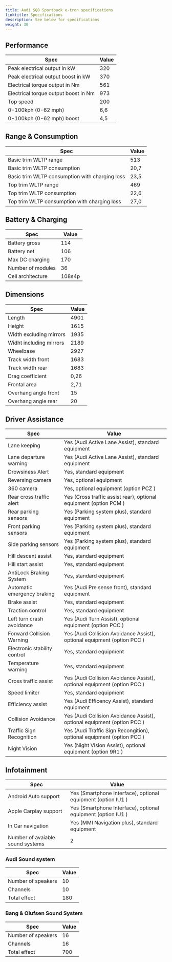 ```yaml
---
title: Audi SQ8 Sportback e-tron specifications
linktitle: Specifications
description: See below for specifications
weight: 30
---
```


## Performance
|Spec|Value|
|----|-----|
|Peak electrical output in kW|320|
|Peak electrical output boost in kW|370|
|Electrical torque output in Nm|561|
|Electrical torque output boost in Nm|973|
|Top speed|200|
|0-100kph (0-62 mph)|6,6|
|0-100kph (0-62 mph) boost|4,5|



## Range & Consumption
|Spec|Value|
|----|-----|
|Basic trim WLTP range|513|
|Basic trim WLTP consumption|20,7|
|Basic trim WLTP consumption with charging loss|23,5|
|Top trim WLTP range|469|
|Top trim WLTP consumption|22,6|
|Top trim WLTP consumption with charging loss|27,0|



## Battery & Charging
|Spec|Value|
|----|-----|
|Battery gross|114|
|Battery net|106|
|Max DC charging|170|
|Number of modules|36|
|Cell architecture|108s4p|



## Dimensions
|Spec|Value|
|----|-----|
|Length|4901|
|Height|1615|
|Width excluding mirrors|1935|
|Widht including mirrors|2189|
|Wheelbase|2927|
|Track width front|1683|
|Track width rear|1683|
|Drag coefficient|0,26|
|Frontal area|2,71|
|Overhang angle front|15|
|Overhang angle rear|20|

## Driver Assistance
|Spec|Value|
|----|-----|
|Lane keeping|Yes (Audi Active Lane Assist), standard equipment|
|Lane departure warning|Yes (Audi Active Lane Assist), standard equipment|
|Drowsiness Alert|Yes, standard equipment|
|Reversing camera|Yes, optional equipment|
|360 camera|Yes, optional equipment (option PCZ )|
|Rear cross traffic alert|Yes (Cross traffic assist rear), optional equipment (option PCM )|
|Rear parking sensors|Yes (Parking system plus), standard equipment|
|Front parking sensors|Yes (Parking system plus), standard equipment|
|Side parking sensors|Yes (Parking system plus), standard equipment|
|Hill descent assist|Yes, standard equipment|
|Hill start assist|Yes, standard equipment|
|AntiLock Braking System|Yes, standard equipment|
|Automatic emergency braking|Yes (Audi Pre sense front), standard equipment|
|Brake assist|Yes, standard equipment|
|Traction control|Yes, standard equipment|
|Left turn crash avoidance|Yes (Audi Turn Assist), optional equipment (option PCC )|
|Forward Collision Warning|Yes (Audi Collision Avoidance Assist), optional equipment (option PCC )|
|Electronic stability control|Yes, standard equipment|
|Temperature warning|Yes, standard equipment|
|Cross traffic assist|Yes (Audi Collision Avoidance Assist), optional equipment (option PCC )|
|Speed limiter|Yes, standard equipment|
|Efficiency assist|Yes (Audi Efficency Assist), standard equipment|
|Collision Avoidance|Yes (Audi Collision Avoidance Assist), optional equipment (option PCC )|
|Traffic Sign Recognition|Yes (Audi Traffic Sign Recongition), optional equipment (option PCC )|
|Night Vision|Yes (Night Vision Assist), optional equipment (option 9R1 )|

## Infotainment
|Spec|Value|
|----|-----|
|Android Auto support|Yes (Smartphone Interface), optional equipment (option IU1 )|
|Apple Carplay support|Yes (Smartphone Interface), optional equipment (option IU1 )|
|In Car navigation|Yes (MMI Navigation plus), standard equipment|
|Number of avaiable sound systems|2|

### Audi Sound system
|Spec|Value|
|----|-----|
|Number of speakers|10|
|Channels|10|
|Total effect|180|

### Bang & Olufsen Sound System
|Spec|Value|
|----|-----|
|Number of speakers|16|
|Channels|16|
|Total effect|700|
